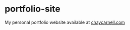# portfolio-site

My personal portfolio website available at [chaycarnell.com](https://chaycarnell.com)
